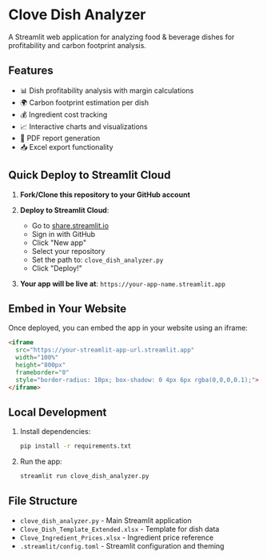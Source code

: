 # Clove Dish Analyzer

A Streamlit web application for analyzing food & beverage dishes for profitability and carbon footprint analysis.

## Features

- 📊 Dish profitability analysis with margin calculations
- 🌍 Carbon footprint estimation per dish
- 💰 Ingredient cost tracking
- 📈 Interactive charts and visualizations
- 📄 PDF report generation
- 📥 Excel export functionality

## Quick Deploy to Streamlit Cloud

1. **Fork/Clone this repository to your GitHub account**

2. **Deploy to Streamlit Cloud**:
   - Go to [share.streamlit.io](https://share.streamlit.io)
   - Sign in with GitHub
   - Click "New app"
   - Select your repository
   - Set the path to: `clove_dish_analyzer.py`
   - Click "Deploy!"

3. **Your app will be live at**: `https://your-app-name.streamlit.app`

## Embed in Your Website

Once deployed, you can embed the app in your website using an iframe:

```html
<iframe 
  src="https://your-streamlit-app-url.streamlit.app" 
  width="100%" 
  height="800px" 
  frameborder="0"
  style="border-radius: 10px; box-shadow: 0 4px 6px rgba(0,0,0,0.1);">
</iframe>
```

## Local Development

1. Install dependencies:
   ```bash
   pip install -r requirements.txt
   ```

2. Run the app:
   ```bash
   streamlit run clove_dish_analyzer.py
   ```

## File Structure

- `clove_dish_analyzer.py` - Main Streamlit application
- `Clove_Dish_Template_Extended.xlsx` - Template for dish data
- `Clove_Ingredient_Prices.xlsx` - Ingredient price reference
- `.streamlit/config.toml` - Streamlit configuration and theming 